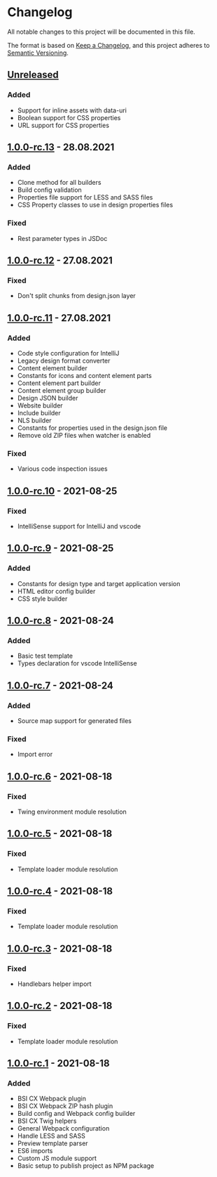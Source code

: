 # Changelog
All notable changes to this project will be documented in this file.

The format is based on [Keep a Changelog](https://keepachangelog.com/en/1.0.0/),
and this project adheres to [Semantic Versioning](https://semver.org/spec/v2.0.0.html).

## [Unreleased]
### Added
- Support for inline assets with data-uri
- Boolean support for CSS properties
- URL support for CSS properties

## [1.0.0-rc.13] - 28.08.2021
### Added
- Clone method for all builders
- Build config validation
- Properties file support for LESS and SASS files
- CSS Property classes to use in design properties files

### Fixed
- Rest parameter types in JSDoc

## [1.0.0-rc.12] - 27.08.2021
### Fixed
- Don't split chunks from design.json layer

## [1.0.0-rc.11] - 27.08.2021
### Added
- Code style configuration for IntelliJ
- Legacy design format converter
- Content element builder
- Constants for icons and content element parts
- Content element part builder
- Content element group builder
- Design JSON builder
- Website builder
- Include builder
- NLS builder
- Constants for properties used in the design.json file
- Remove old ZIP files when watcher is enabled

### Fixed
- Various code inspection issues

## [1.0.0-rc.10] - 2021-08-25
### Fixed
- IntelliSense support for IntelliJ and vscode

## [1.0.0-rc.9] - 2021-08-25
### Added
- Constants for design type and target application version
- HTML editor config builder
- CSS style builder

## [1.0.0-rc.8] - 2021-08-24
### Added
- Basic test template
- Types declaration for vscode IntelliSense

## [1.0.0-rc.7] - 2021-08-24
### Added
- Source map support for generated files

### Fixed
- Import error

## [1.0.0-rc.6] - 2021-08-18
### Fixed
- Twing environment module resolution

## [1.0.0-rc.5] - 2021-08-18
### Fixed
- Template loader module resolution

## [1.0.0-rc.4] - 2021-08-18
### Fixed
- Template loader module resolution

## [1.0.0-rc.3] - 2021-08-18
### Fixed
- Handlebars helper import

## [1.0.0-rc.2] - 2021-08-18
### Fixed
- Template loader module resolution

## [1.0.0-rc.1] - 2021-08-18
### Added
- BSI CX Webpack plugin
- BSI CX Webpack ZIP hash plugin
- Build config and Webpack config builder
- BSI CX Twig helpers
- General Webpack configuration
- Handle LESS and SASS
- Preview template parser
- ES6 imports
- Custom JS module support
- Basic setup to publish project as NPM package

[Unreleased]: https://github.com/bsi-software/bsi-cx-design-build/compare/1.0.0-rc.13...HEAD
[1.0.0-rc.13]: https://github.com/bsi-software/bsi-cx-design-build/compare/1.0.0-rc.12...1.0.0-rc.13
[1.0.0-rc.12]: https://github.com/bsi-software/bsi-cx-design-build/compare/1.0.0-rc.11...1.0.0-rc.12
[1.0.0-rc.11]: https://github.com/bsi-software/bsi-cx-design-build/compare/1.0.0-rc.10...1.0.0-rc.11
[1.0.0-rc.10]: https://github.com/bsi-software/bsi-cx-design-build/compare/1.0.0-rc.9...1.0.0-rc.10
[1.0.0-rc.9]: https://github.com/bsi-software/bsi-cx-design-build/compare/1.0.0-rc.8...1.0.0-rc.9
[1.0.0-rc.8]: https://github.com/bsi-software/bsi-cx-design-build/compare/1.0.0-rc.7...1.0.0-rc.8
[1.0.0-rc.7]: https://github.com/bsi-software/bsi-cx-design-build/compare/1.0.0-rc.6...1.0.0-rc.7
[1.0.0-rc.6]: https://github.com/bsi-software/bsi-cx-design-build/compare/1.0.0-rc.5...1.0.0-rc.6
[1.0.0-rc.5]: https://github.com/bsi-software/bsi-cx-design-build/compare/1.0.0-rc.4...1.0.0-rc.5
[1.0.0-rc.4]: https://github.com/bsi-software/bsi-cx-design-build/compare/1.0.0-rc.3...1.0.0-rc.4
[1.0.0-rc.3]: https://github.com/bsi-software/bsi-cx-design-build/compare/1.0.0-rc.2...1.0.0-rc.3
[1.0.0-rc.2]: https://github.com/bsi-software/bsi-cx-design-build/compare/1.0.0-rc.1...1.0.0-rc.2
[1.0.0-rc.1]: https://github.com/bsi-software/bsi-cx-design-build/releases/tag/1.0.0-rc.1
